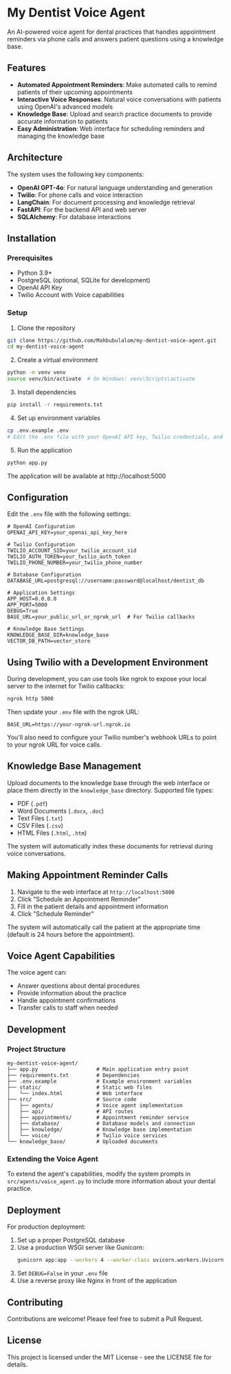 # My Dentist Voice Agent

An AI-powered voice agent for dental practices that handles appointment reminders via phone calls and answers patient questions using a knowledge base.

## Features

- **Automated Appointment Reminders**: Make automated calls to remind patients of their upcoming appointments
- **Interactive Voice Responses**: Natural voice conversations with patients using OpenAI's advanced models
- **Knowledge Base**: Upload and search practice documents to provide accurate information to patients
- **Easy Administration**: Web interface for scheduling reminders and managing the knowledge base

## Architecture

The system uses the following key components:

- **OpenAI GPT-4o**: For natural language understanding and generation
- **Twilio**: For phone calls and voice interaction
- **LangChain**: For document processing and knowledge retrieval
- **FastAPI**: For the backend API and web server
- **SQLAlchemy**: For database interactions

## Installation

### Prerequisites

- Python 3.9+
- PostgreSQL (optional, SQLite for development)
- OpenAI API Key
- Twilio Account with Voice capabilities

### Setup

1. Clone the repository

```bash
git clone https://github.com/Mahbubulalom/my-dentist-voice-agent.git
cd my-dentist-voice-agent
```

2. Create a virtual environment

```bash
python -m venv venv
source venv/bin/activate  # On Windows: venv\Scripts\activate
```

3. Install dependencies

```bash
pip install -r requirements.txt
```

4. Set up environment variables

```bash
cp .env.example .env
# Edit the .env file with your OpenAI API key, Twilio credentials, and other settings
```

5. Run the application

```bash
python app.py
```

The application will be available at http://localhost:5000

## Configuration

Edit the `.env` file with the following settings:

```
# OpenAI Configuration
OPENAI_API_KEY=your_openai_api_key_here

# Twilio Configuration
TWILIO_ACCOUNT_SID=your_twilio_account_sid
TWILIO_AUTH_TOKEN=your_twilio_auth_token
TWILIO_PHONE_NUMBER=your_twilio_phone_number

# Database Configuration
DATABASE_URL=postgresql://username:password@localhost/dentist_db

# Application Settings
APP_HOST=0.0.0.0
APP_PORT=5000
DEBUG=True
BASE_URL=your_public_url_or_ngrok_url  # For Twilio callbacks

# Knowledge Base Settings
KNOWLEDGE_BASE_DIR=knowledge_base
VECTOR_DB_PATH=vector_store
```

## Using Twilio with a Development Environment

During development, you can use tools like ngrok to expose your local server to the internet for Twilio callbacks:

```bash
ngrok http 5000
```

Then update your `.env` file with the ngrok URL:

```
BASE_URL=https://your-ngrok-url.ngrok.io
```

You'll also need to configure your Twilio number's webhook URLs to point to your ngrok URL for voice calls.

## Knowledge Base Management

Upload documents to the knowledge base through the web interface or place them directly in the `knowledge_base` directory. Supported file types:

- PDF (`.pdf`)
- Word Documents (`.docx`, `.doc`)
- Text Files (`.txt`)
- CSV Files (`.csv`)
- HTML Files (`.html`, `.htm`)

The system will automatically index these documents for retrieval during voice conversations.

## Making Appointment Reminder Calls

1. Navigate to the web interface at `http://localhost:5000`
2. Click "Schedule an Appointment Reminder"
3. Fill in the patient details and appointment information
4. Click "Schedule Reminder"

The system will automatically call the patient at the appropriate time (default is 24 hours before the appointment).

## Voice Agent Capabilities

The voice agent can:

- Answer questions about dental procedures
- Provide information about the practice
- Handle appointment confirmations
- Transfer calls to staff when needed

## Development

### Project Structure

```
my-dentist-voice-agent/
├── app.py                   # Main application entry point
├── requirements.txt         # Dependencies
├── .env.example             # Example environment variables
├── static/                  # Static web files
│   └── index.html           # Web interface
├── src/                     # Source code
│   ├── agents/              # Voice agent implementation
│   ├── api/                 # API routes
│   ├── appointments/        # Appointment reminder service
│   ├── database/            # Database models and connection
│   ├── knowledge/           # Knowledge base implementation
│   └── voice/               # Twilio voice services
└── knowledge_base/          # Uploaded documents
```

### Extending the Voice Agent

To extend the agent's capabilities, modify the system prompts in `src/agents/voice_agent.py` to include more information about your dental practice.

## Deployment

For production deployment:

1. Set up a proper PostgreSQL database
2. Use a production WSGI server like Gunicorn:
   ```bash
   gunicorn app:app --workers 4 --worker-class uvicorn.workers.UvicornWorker
   ```
3. Set `DEBUG=False` in your `.env` file
4. Use a reverse proxy like Nginx in front of the application

## Contributing

Contributions are welcome! Please feel free to submit a Pull Request.

## License

This project is licensed under the MIT License - see the LICENSE file for details.
